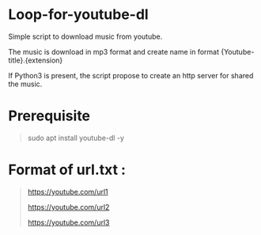 # Loop-for-youtube-dl
Simple script to download music from youtube.

The music is download in mp3 format and create name in format {Youtube-title}.{extension}

If Python3 is present, the script propose to create an http server for shared the music.

# Prerequisite
> sudo apt install youtube-dl -y

# Format of url.txt : 
> https://youtube.com/url1
> 
> https://youtube.com/url2
> 
> https://youtube.com/url3
